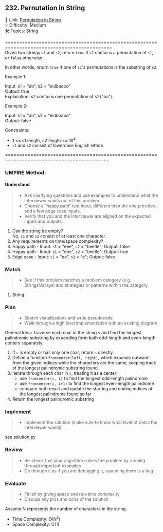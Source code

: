 ## 232. Pernutation in String
🔗  Link: [Pernutation in String](https://leetcode.com/problems/permutation-in-string/description/)<br>
💡 Difficulty: Medium<br>
🛠️ Topics: String<br>

============================================================================================<br>
Given two strings `s1` and `s2`, return `true` if `s2` contains a permutation of `s1`, or `false` otherwise.

In other words, return `true` if one of `s1`'s permutations is the substring of `s2`.<br>

 

Example 1:<br>

Input: s1 = "ab", s2 = "eidbaooo"<br>
Output: true<br>
Explanation: s2 contains one permutation of s1 ("ba").<br>

Example 2:<br>

Input: s1 = "ab", s2 = "eidboaoo"<br>
Output: false<br>
 

Constraints:<br>

- 1 <= s1.length, s2.length <= 10<sup>4</sup>
- `s1` and `s2` consist of lowercase English letters.

===========================================================================================<br>
### UMPIRE Method:
#### Understand

> - Ask clarifying questions and use examples to understand what the interviewer wants out of this problem.
> - Choose a “happy path” test input, different than the one provided, and a few edge case inputs. 
> - Verify that you and the interviewer are aligned on the expected inputs and outputs.
1. Can the string be empty?<br>
   No, `s1` and `s2` consist of at least one character.<br>
2. Any requirements on time/space complexity?<br>
3. Happy path - Input: `s1` = "eee", `s2` = "beetle"; Output: false
4. Happy path - Input: `s1` = "ebe", `s2` = "beetle"; Output: true
5. Edge case - Input: `s1` = "ee", `s2` = "e"; Output: false

### Match
> - See if this problem matches a problem category (e.g. Strings/Arrays) and strategies or patterns within the category
1. String <br>

   
### Plan
> - Sketch visualizations and write pseudocode
> - Walk through a high level implementation with an existing diagram

General Idea: Traverse each char in the string `s` and find the longest palindromic substring by expanding form both odd-length and even-length centers separately.<br>

1) If `s` is empty or has only one char, return `s` directly.
2) Define a function `fromcenter(left, right)`, which expands outward from the given indices while the characters are the same, keeping track of the longest palindromic substring found.
3) Iterate through each char in `s`, treating it as a center:
   - use `fromcenter(i, i)` to find the longest odd-length palindrome
   - use `fromcenter(i, i+1)` to find the longest even-length palindrome
   - compare both result and update the starting and ending indices of the longest palindrome found so far
4) Return the longest palindromic substring
    
### Implement
> - Implement the solution (make sure to know what level of detail the interviewer wants)

see solution.py

### Review
> - Re-check that your algorithm solves the problem by running through important examples
> - Go through it as if you are debugging it, assuming there is a bug
### Evaluate
> - Finish by giving space and run-time complexity
> - Discuss any pros and cons of the solution

Assume N represents the number of characters in the string.


- Time Complexity: O(N<sup>2</sup>)
- Space Complexity: O(1)
